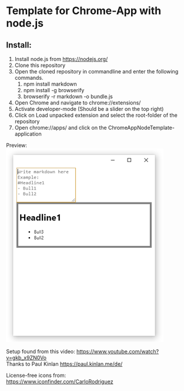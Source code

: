 # Template for Chrome-App with node.js

## Install:

1. Install node.js from https://nodejs.org/
1. Clone this repository
1. Open the cloned repository in commandline and enter the following commands.
    1. npm install markdown
    1. npm install -g browserify
    1. browserify -r markdown -o bundle.js
1. Open Chrome and navigate to chrome://extensions/
1. Activate developer-mode (Should be a slider on the top right)
1. Click on Load unpacked extension and select the root-folder of the repository
1. Open chrome://apps/ and click on the ChromeAppNodeTemplate-application

Preview:  
![App-Preview](https://raw.githubusercontent.com/D4koon/ChromeApp-with-node/master/images/preview.png "App-Preview")

Setup found from this video: https://www.youtube.com/watch?v=gkb_x9ZN0Vo  
Thanks to Paul Kinlan https://paul.kinlan.me/de/

License-free icons from:  
https://www.iconfinder.com/CarloRodriguez
